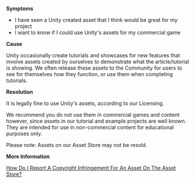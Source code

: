 

**Symptoms**


- I have seen a Unity created asset that I think would be great for my project
- I want to know if I could use Unity's assets for my commercial game



**Cause**



Unity occasionally create tutorials and showcases for new features that involve assets created by ourselves to demonstrate what the article/tutorial is showing. We often release these assets to the Community for users to see for themselves how they function, or use them when completing tutorials.



**Resolution**



It is legally fine to use Unity's assets, according to our Licensing.



We recommend you do not use them in commercial games and content however, since assets in our tutorial and example projects are well known. They are intended for use in non-commercial content for educational purposes only.



Please note: Assets on our Asset Store may not be resold.



**More Information**



[How Do I Report A Copyright Infringement For An Asset On The Asset Store?](https://support.unity3d.com/hc/en-us/articles/209996206-How-do-I-report-a-copyright-infringement-for-an-asset-on-the-Asset-Store-)

